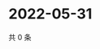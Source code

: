 # 2022-05-31

共 0 条

<!-- BEGIN WEIBO -->
<!-- 最后更新时间 Tue May 31 2022 21:38:31 GMT+0800 (China Standard Time) -->

<!-- END WEIBO -->
